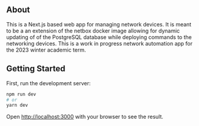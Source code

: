 ## About

This is a Next.js based web app for managing network devices. It is meant to be a an extension of the netbox docker image allowing for dynamic updating of of the PostgreSQL database while deploying commands to the networking devices. This is a work in progress network automation app for the 2023 winter academic term.

## Getting Started

First, run the development server:

```bash
npm run dev
# or
yarn dev
```

Open [http://localhost:3000](http://localhost:3000) with your browser to see the result.
